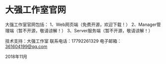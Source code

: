 # 大强工作室官网

大强工作室官网包括： 
1、Web网页端（免费开源，欢迎下载！） 
2、Manager管理端（暂不开源，敬请谅解！） 
3、Server服务端（暂不开源，敬请谅解！）

技术支持：大强工作室
联系电话：17792261329 
电子邮箱：361604199@qq.com

2018年11月
